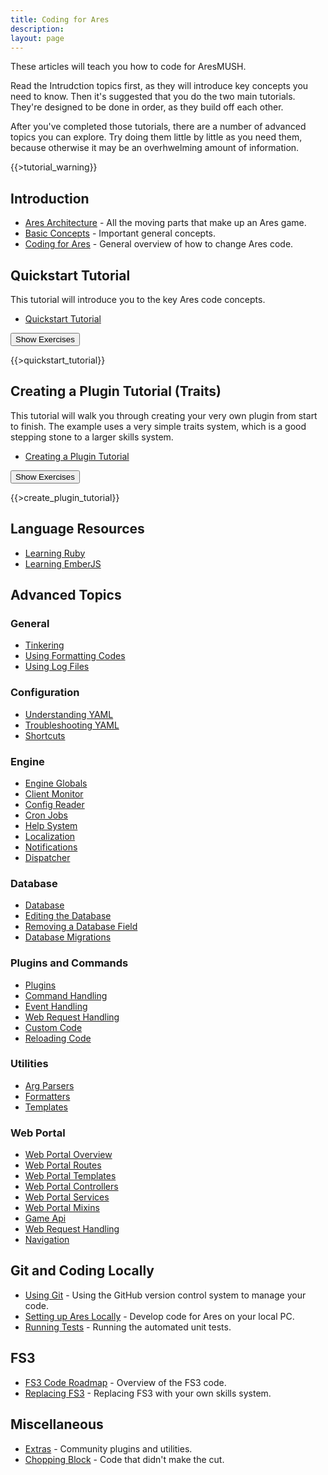 ```yaml
---
title: Coding for Ares
description:
layout: page
---
```


These articles will teach you how to code for AresMUSH.   

Read the Intrudction topics first, as they will introduce key concepts you need to know.  Then it's suggested that you do the two main tutorials.  They're designed to be done in order, as they build off each other.

After you've completed those tutorials, there are a number of advanced topics you can explore.  Try doing them little by little as you need them, because otherwise it may be an overhwelming amount of information.

{{>tutorial_warning}}

## Introduction

* [Ares Architecture](/tutorials/code/architecture) - All the moving parts that make up an Ares game.
* [Basic Concepts](/tutorials/code/concepts) - Important general concepts.
* [Coding for Ares](/tutorials/code/overview) - General overview of how to change Ares code.

## Quickstart Tutorial

This tutorial will introduce you to the key Ares code concepts.

* [Quickstart Tutorial](/tutorials/code/quickstart)

<button data-toggle="collapse" data-target="#quickstart" class="btn btn-info">Show Exercises</button>

<div id="quickstart" class="collapse">
{{>quickstart_tutorial}}
</div>

## Creating a Plugin Tutorial (Traits)

This tutorial will walk you through creating your very own plugin from start to finish.  The example uses a very simple traits system, which is a good stepping stone to a larger skills system.

* [Creating a Plugin Tutorial](/tutorials/code/create-plugin)

<button data-toggle="collapse" data-target="#create-plugin" class="btn btn-info">Show Exercises</button>

<div id="create-plugin" class="collapse">
{{>create_plugin_tutorial}}
</div>

## Language Resources

* [Learning Ruby](/tutorials/code/ruby)
* [Learning EmberJS](/tutorials/code/ember)

## Advanced Topics

### General

* [Tinkering](/tutorials/code/tinker)
* [Using Formatting Codes](/tutorials/code/formatting)
* [Using Log Files](/tutorials/code/logs)

### Configuration

* [Understanding YAML](/tutorials/code/yaml)
* [Troubleshooting YAML](/tutorials/code/troubleshooting-yaml)
* [Shortcuts](/tutorials/code/shortcuts)

### Engine

* [Engine Globals](/tutorials/code/globals)
* [Client Monitor](/tutorials/code/client-monitor)
* [Config Reader](/tutorials/code/config-reader)
* [Cron Jobs](/tutorials/code/cron)
* [Help System](/tutorials/code/help)
* [Localization](/tutorials/code/localization)
* [Notifications](/tutorials/code/notifications)
* [Dispatcher](/tutorials/code/dispatcher)

### Database

* [Database](/tutorials/code/database)
* [Editing the Database](/tutorials/code/edit-database)
* [Removing a Database Field](/tutorials/code/remove-field)
* [Database Migrations](/tutorials/code/db-imgration)

### Plugins and Commands

* [Plugins](/tutorials/code/plugins)
* [Command Handling](/tutorials/code/commands)
* [Event Handling](/tutorials/code/events)
* [Web Request Handling](/tutorials/code/web-requests)
* [Custom Code](/tutorials/code/custom)
* [Reloading Code](/tutorials/code/reload)

### Utilities

* [Arg Parsers](/tutorials/code/arg-parsers)
* [Formatters](/tutorials/code/formatters)
* [Templates](/tutorials/code/templates)

### Web Portal

* [Web Portal Overview](/tutorials/code/web-portal)
* [Web Portal Routes](/tutorials/code/web-routes)
* [Web Portal Templates](/tutorials/code/web-templates)
* [Web Portal Controllers](/tutorials/code/web-controllers)
* [Web Portal Services](/tutorials/code/web-services)
* [Web Portal Mixins](/tutorials/code/web-mixins)
* [Game Api](/tutorials/code/web-game-api)
* [Web Request Handling](/tutorials/code/web-requests)
* [Navigation](/tutorials/code/web-nav)

## Git and Coding Locally

* [Using Git](/tutorials/code/git) - Using the GitHub version control system to manage your code.
* [Setting up Ares Locally](/tutorials/code/local-setup) - Develop code for Ares on your local PC.
* [Running Tests](/tutorials/code/tests) - Running the automated unit tests.

## FS3

* [FS3 Code Roadmap](/tutorials/code/fs3-roadmap) - Overview of the FS3 code.
* [Replacing FS3](/tutorials/code/replacing-fs3) - Replacing FS3 with your own skills system.

## Miscellaneous

* [Extras](/tutorials/code/extras) - Community plugins and utilities.
* [Chopping Block](/tutorials/code/chopping-block) - Code that didn't make the cut.
